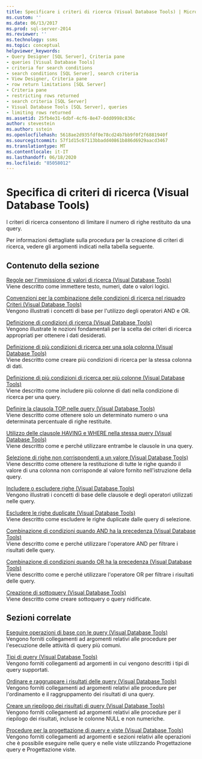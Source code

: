 ```yaml
---
title: Specificare i criteri di ricerca (Visual Database Tools) | Microsoft Docs
ms.custom: ''
ms.date: 06/13/2017
ms.prod: sql-server-2014
ms.reviewer: ''
ms.technology: ssms
ms.topic: conceptual
helpviewer_keywords:
- Query Designer [SQL Server], Criteria pane
- queries [Visual Database Tools]
- criteria for search conditions
- search conditions [SQL Server], search criteria
- View Designer, Criteria pane
- row return limitations [SQL Server]
- Criteria pane
- restricting rows returned
- search criteria [SQL Server]
- Visual Database Tools [SQL Server], queries
- limiting rows returned
ms.assetid: 25fb4e31-6dbf-4cf6-8e47-0dd0998c836c
author: stevestein
ms.author: sstein
ms.openlocfilehash: 5618ae2d935fdf0e78cd24b7bb9f0f2f6881940f
ms.sourcegitcommit: 57f1d15c67113bbadd40861b886d6929aacd3467
ms.translationtype: MT
ms.contentlocale: it-IT
ms.lasthandoff: 06/18/2020
ms.locfileid: "85058012"
---
```

# <a name="specify-search-criteria-visual-database-tools"></a>Specifica di criteri di ricerca (Visual Database Tools)
  I criteri di ricerca consentono di limitare il numero di righe restituito da una query.  
  
 Per informazioni dettagliate sulla procedura per la creazione di criteri di ricerca, vedere gli argomenti indicati nella tabella seguente.  
  
## <a name="in-this-section"></a>Contenuto della sezione  
 [Regole per l'immissione di valori di ricerca &#40;Visual Database Tools&#41;](visual-database-tools.md)  
 Viene descritto come immettere testo, numeri, date o valori logici.  
  
 [Convenzioni per la combinazione delle condizioni di ricerca nel riquadro Criteri &#40;Visual Database Tools&#41;](conventions-combine-search-conditions-in-criteria-pane-visual-db-tools.md)  
 Vengono illustrati i concetti di base per l'utilizzo degli operatori AND e OR.  
  
 [Definizione di condizioni di ricerca &#40;Visual Database Tools&#41;](specify-search-conditions-visual-database-tools.md)  
 Vengono illustrate le nozioni fondamentali per la scelta dei criteri di ricerca appropriati per ottenere i dati desiderati.  
  
 [Definizione di più condizioni di ricerca per una sola colonna &#40;Visual Database Tools&#41;](specify-multiple-search-conditions-for-one-column-visual-database-tools.md)  
 Viene descritto come creare più condizioni di ricerca per la stessa colonna di dati.  
  
 [Definizione di più condizioni di ricerca per più colonne &#40;Visual Database Tools&#41;](specify-multiple-search-conditions-for-multiple-columns-visual-database-tools.md)  
 Viene descritto come includere più colonne di dati nella condizione di ricerca per una query.  
  
 [Definire la clausola TOP nelle query &#40;Visual Database Tools&#41;](specify-the-top-clause-in-queries-visual-database-tools.md)  
 Viene descritto come ottenere solo un determinato numero o una determinata percentuale di righe restituite.  
  
 [Utilizzo delle clausole HAVING e WHERE nella stessa query &#40;Visual Database Tools&#41;](use-having-and-where-clauses-in-the-same-query-visual-database-tools.md)  
 Viene descritto come e perché utilizzare entrambe le clausole in una query.  
  
 [Selezione di righe non corrispondenti a un valore &#40;Visual Database Tools&#41;](select-rows-that-do-not-match-a-value-visual-database-tools.md)  
 Viene descritto come ottenere la restituzione di tutte le righe quando il valore di una colonna non corrisponde al valore fornito nell'istruzione della query.  
  
 [Includere o escludere righe &#40;Visual Database Tools&#41;](include-or-exclude-rows-visual-database-tools.md)  
 Vengono illustrati i concetti di base delle clausole e degli operatori utilizzati nelle query.  
  
 [Escludere le righe duplicate &#40;Visual Database Tools&#41;](exclude-duplicate-rows-visual-database-tools.md)  
 Viene descritto come escludere le righe duplicate dalle query di selezione.  
  
 [Combinazione di condizioni quando AND ha la precedenza &#40;Visual Database Tools&#41;](combine-conditions-when-and-has-precedence-visual-database-tools.md)  
 Viene descritto come e perché utilizzare l'operatore AND per filtrare i risultati delle query.  
  
 [Combinazione di condizioni quando OR ha la precedenza &#40;Visual Database Tools&#41;](combine-conditions-when-or-has-precedence-visual-database-tools.md)  
 Viene descritto come e perché utilizzare l'operatore OR per filtrare i risultati delle query.  
  
 [Creazione di sottoquery &#40;Visual Database Tools&#41;](create-subqueries-visual-database-tools.md)  
 Viene descritto come creare sottoquery o query nidificate.  
  
## <a name="related-sections"></a>Sezioni correlate  
 [Eseguire operazioni di base con le query &#40;Visual Database Tools&#41;](perform-basic-operations-with-queries-visual-database-tools.md)  
 Vengono forniti collegamenti ad argomenti relativi alle procedure per l'esecuzione delle attività di query più comuni.  
  
 [Tipi di query &#40;Visual Database Tools&#41;](types-of-queries-visual-database-tools.md)  
 Vengono forniti collegamenti ad argomenti in cui vengono descritti i tipi di query supportati.  
  
 [Ordinare e raggruppare i risultati delle query &#40;Visual Database Tools&#41;](sort-and-group-query-results-visual-database-tools.md)  
 Vengono forniti collegamenti ad argomenti relativi alle procedure per l'ordinamento e il raggruppamento dei risultati di una query.  
  
 [Creare un riepilogo dei risultati di query &#40;Visual Database Tools&#41;](summarize-query-results-visual-database-tools.md)  
 Vengono forniti collegamenti ad argomenti relativi alle procedure per il riepilogo dei risultati, incluse le colonne NULL e non numeriche.  
  
 [Procedure per la progettazione di query e viste &#40;Visual Database Tools&#41;](design-queries-and-views-how-to-topics-visual-database-tools.md)  
 Vengono forniti collegamenti ad argomenti e sezioni relativi alle operazioni che è possibile eseguire nelle query e nelle viste utilizzando Progettazione query e Progettazione viste.  
  
  

